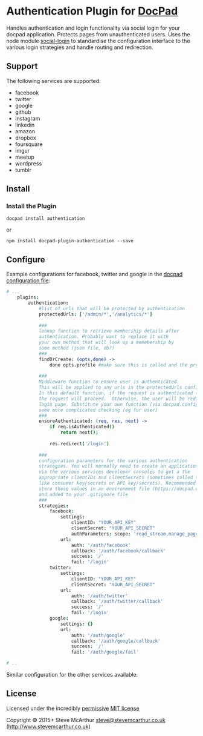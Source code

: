 # Authentication Plugin for [DocPad](http://docpad.org)

<!-- INSTALL/ -->

Handles authentication and login functionality via social login for your docpad application. Protects pages from unauthenticated users. Uses the node module [social-login](https://github.com/26medias/social-login) to standardise the configuration interface to the various login strategies and handle routing and redirection.


## Support ##
The following services are supported:

*   facebook
*   twitter
*   google
*   github
*   instagram
*   linkedin
*   amazon
*   dropbox
*   foursquare
*   imgur
*   meetup
*   wordpress
*   tumblr


## Install

### Install the Plugin

```
docpad install authentication
```
or
```
npm install docpad-plugin-authentication --save
```

## Configure

Example configurations for facebook, twitter and google in the [docpad configuration file](https://docpad.org/docs/config):

``` coffee
# ...
    plugins:
        authentication:
            #list of urls that will be protected by authentication
            protectedUrls: ['/admin/*','/analytics/*']
            
            ###
            lookup function to retrieve membership details after
            authentication. Probably want to replace it with
            your own method that will look up a memebership by
            some method (json file, db?)
            ###
            findOrCreate: (opts,done) ->
                done opts.profile #make sure this is called and the profile or user data is returned
                
            ###
            Middleware function to ensure user is authenticated.
            This will be applied to any urls in the protectedUrls config option.
            In this default function, if the request is authenticated (typically via a persistent login session),
            the request will proceed.  Otherwise, the user will be redirected to the
            login page. Substitute your own function (via docpad.config) that will perhaps do
            some more complicated checking (eg for user)
            ###
            ensureAuthenticated: (req, res, next) ->
                if req.isAuthenticated()
                    return next();
            
                res.redirect('/login')
            
            ###
            configuration parameters for the various authentication
            strategies. You will normally need to create an application
            via the various services developer consoles to get a the
            appropriate clientIDs and clientSecrets (sometimes called things
            like consumer key/secrets or API key/secrets). Recommended that you
            store these values in an environment file (https://docpad.org/docs/config)
            and added to your .gitignore file
            ###
            strategies:
                facebook:
                    settings:
                        clientID: "YOUR_API_KEY"
                        clientSecret: "YOUR_API_SECRET"
                        authParameters: scope: 'read_stream,manage_pages'
                    url:
                        auth: '/auth/facebook'
                        callback: '/auth/facebook/callback'
                        success: '/'
                        fail: '/login'
                twitter:
                    settings:
                        clientID: "YOUR_API_KEY"
                        clientSecret: "YOUR_API_SECRET"
                    url:
                        auth: '/auth/twitter'
                        callback: '/auth/twitter/callback'
                        success: '/'
                        fail: '/login'
                google:
                    settings: {}
                    url:
                        auth: '/auth/google'
                        callback: '/auth/google/callback'
                        success: '/'
                        fail: '/auth/google/fail'

# ..
```
Similar configuration for the other services available.

<!-- LICENSE/ -->

## License

Licensed under the incredibly [permissive](http://en.wikipedia.org/wiki/Permissive_free_software_licence) [MIT license](http://creativecommons.org/licenses/MIT/)

Copyright &copy; 2015+ Steve McArthur <steve@stevemcarthur.co.uk> (http://www.stevemcarthur.co.uk)

<!-- /LICENSE -->
